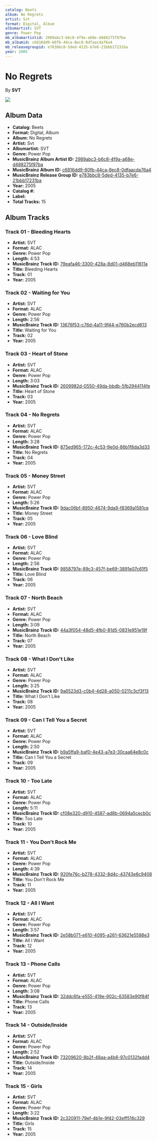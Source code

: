 ```yaml
---
catalog: Beets
album: No Regrets
artist: Svt
format: Digital, Album
albumartist: SVT
genre: Power Pop
mb_albumartistid: 2989abc3-b6c8-4f9a-a68e-d488275f97ba
mb_albumid: c6816dd9-60fb-44ca-8ec8-0dfaacda76a4
mb_releasegroupid: e783bbc8-5ded-4135-b7e6-21bbb17231ba
year: 2005
---
```


# No Regrets

By **SVT**

![](../../assets/beetscovers/Svt-No_Regrets.jpg)

## Album Data

- **Catalog:** Beets
- **Format:** Digital, Album
- **Album:** No Regrets
- **Artist:** Svt
- **Albumartist:** SVT
- **Genre:** Power Pop
- **MusicBrainz Album Artist ID:** [2989abc3-b6c8-4f9a-a68e-d488275f97ba](https://musicbrainz.org/artist/2989abc3-b6c8-4f9a-a68e-d488275f97ba)
- **MusicBrainz Album ID:** [c6816dd9-60fb-44ca-8ec8-0dfaacda76a4](https://musicbrainz.org/release/c6816dd9-60fb-44ca-8ec8-0dfaacda76a4)
- **MusicBrainz Release Group ID:** [e783bbc8-5ded-4135-b7e6-21bbb17231ba](https://musicbrainz.org/release-group/e783bbc8-5ded-4135-b7e6-21bbb17231ba)
- **Year:** 2005
- **Catalog #:** 
- **Label:** 
- **Total Tracks:** 15

## Album Tracks

### Track 01 - Bleeding Hearts

- **Artist:** SVT
- **Format:** ALAC
- **Genre:** Power Pop
- **Length:** 4:53
- **MusicBrainz Track ID:** [79eafa46-3300-428a-8d01-d468eb11611a](https://musicbrainz.org/recording/79eafa46-3300-428a-8d01-d468eb11611a)
- **Title:** Bleeding Hearts
- **Track:** 01
- **Year:** 2005

### Track 02 - Waiting for You

- **Artist:** SVT
- **Format:** ALAC
- **Genre:** Power Pop
- **Length:** 2:56
- **MusicBrainz Track ID:** [13676f53-c76d-4a11-9f44-e760b2ecd613](https://musicbrainz.org/recording/13676f53-c76d-4a11-9f44-e760b2ecd613)
- **Title:** Waiting for You
- **Track:** 02
- **Year:** 2005

### Track 03 - Heart of Stone

- **Artist:** SVT
- **Format:** ALAC
- **Genre:** Power Pop
- **Length:** 3:03
- **MusicBrainz Track ID:** [2609982d-0550-49da-bbdb-5fb2944114fe](https://musicbrainz.org/recording/2609982d-0550-49da-bbdb-5fb2944114fe)
- **Title:** Heart of Stone
- **Track:** 03
- **Year:** 2005

### Track 04 - No Regrets

- **Artist:** SVT
- **Format:** ALAC
- **Genre:** Power Pop
- **Length:** 3:28
- **MusicBrainz Track ID:** [875ed965-172c-4c53-9e0d-86b1f8da3d33](https://musicbrainz.org/recording/875ed965-172c-4c53-9e0d-86b1f8da3d33)
- **Title:** No Regrets
- **Track:** 04
- **Year:** 2005

### Track 05 - Money Street

- **Artist:** SVT
- **Format:** ALAC
- **Genre:** Power Pop
- **Length:** 5:26
- **MusicBrainz Track ID:** [9dac06bf-8950-4674-9da9-f8369a1581ce](https://musicbrainz.org/recording/9dac06bf-8950-4674-9da9-f8369a1581ce)
- **Title:** Money Street
- **Track:** 05
- **Year:** 2005

### Track 06 - Love Blind

- **Artist:** SVT
- **Format:** ALAC
- **Genre:** Power Pop
- **Length:** 2:56
- **MusicBrainz Track ID:** [9858797e-89c3-457f-be69-3891e07c61f5](https://musicbrainz.org/recording/9858797e-89c3-457f-be69-3891e07c61f5)
- **Title:** Love Blind
- **Track:** 06
- **Year:** 2005

### Track 07 - North Beach

- **Artist:** SVT
- **Format:** ALAC
- **Genre:** Power Pop
- **Length:** 3:09
- **MusicBrainz Track ID:** [44a3f054-48d5-4fb0-81d5-0831e951e19f](https://musicbrainz.org/recording/44a3f054-48d5-4fb0-81d5-0831e951e19f)
- **Title:** North Beach
- **Track:** 07
- **Year:** 2005

### Track 08 - What I Don't Like

- **Artist:** SVT
- **Format:** ALAC
- **Genre:** Power Pop
- **Length:** 3:25
- **MusicBrainz Track ID:** [9a6523d3-c0b4-4d28-a050-0211c3cf3f13](https://musicbrainz.org/recording/9a6523d3-c0b4-4d28-a050-0211c3cf3f13)
- **Title:** What I Don't Like
- **Track:** 08
- **Year:** 2005

### Track 09 - Can I Tell You a Secret

- **Artist:** SVT
- **Format:** ALAC
- **Genre:** Power Pop
- **Length:** 2:50
- **MusicBrainz Track ID:** [b9a5ffa9-baf0-4e43-a7e3-30caa64e8c0c](https://musicbrainz.org/recording/b9a5ffa9-baf0-4e43-a7e3-30caa64e8c0c)
- **Title:** Can I Tell You a Secret
- **Track:** 09
- **Year:** 2005

### Track 10 - Too Late

- **Artist:** SVT
- **Format:** ALAC
- **Genre:** Power Pop
- **Length:** 5:11
- **MusicBrainz Track ID:** [cf08e320-d910-4587-ad8b-0694a5cecb0c](https://musicbrainz.org/recording/cf08e320-d910-4587-ad8b-0694a5cecb0c)
- **Title:** Too Late
- **Track:** 10
- **Year:** 2005

### Track 11 - You Don't Rock Me

- **Artist:** SVT
- **Format:** ALAC
- **Genre:** Power Pop
- **Length:** 4:39
- **MusicBrainz Track ID:** [920fe76c-b278-4332-8d4c-43743e6c9408](https://musicbrainz.org/recording/920fe76c-b278-4332-8d4c-43743e6c9408)
- **Title:** You Don't Rock Me
- **Track:** 11
- **Year:** 2005

### Track 12 - All I Want

- **Artist:** SVT
- **Format:** ALAC
- **Genre:** Power Pop
- **Length:** 3:57
- **MusicBrainz Track ID:** [2e58b071-e610-4095-a261-63621e5588e3](https://musicbrainz.org/recording/2e58b071-e610-4095-a261-63621e5588e3)
- **Title:** All I Want
- **Track:** 12
- **Year:** 2005

### Track 13 - Phone Calls

- **Artist:** SVT
- **Format:** ALAC
- **Genre:** Power Pop
- **Length:** 3:08
- **MusicBrainz Track ID:** [32ddc6fa-e555-419e-902c-63583e90f84f](https://musicbrainz.org/recording/32ddc6fa-e555-419e-902c-63583e90f84f)
- **Title:** Phone Calls
- **Track:** 13
- **Year:** 2005

### Track 14 - Outside/Inside

- **Artist:** SVT
- **Format:** ALAC
- **Genre:** Power Pop
- **Length:** 2:52
- **MusicBrainz Track ID:** [73209620-8b2f-48aa-a4b6-97c0132fadd4](https://musicbrainz.org/recording/73209620-8b2f-48aa-a4b6-97c0132fadd4)
- **Title:** Outside/Inside
- **Track:** 14
- **Year:** 2005

### Track 15 - Girls

- **Artist:** SVT
- **Format:** ALAC
- **Genre:** Power Pop
- **Length:** 3:22
- **MusicBrainz Track ID:** [2c320911-79ef-4b1e-9f42-03eff516c329](https://musicbrainz.org/recording/2c320911-79ef-4b1e-9f42-03eff516c329)
- **Title:** Girls
- **Track:** 15
- **Year:** 2005

